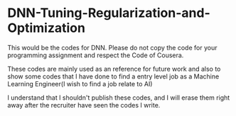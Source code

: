 # DNN-Tuning-Regularization-and-Optimization
This would be the codes for DNN. Please do not copy the code for your programming assignment and respect the Code of Cousera. 

These codes are mainly used as an reference for future work and also to show some codes that I have done to find a entry level job as a Machine Learning Engineer(I wish to find a job relate to AI)

I understand that I shouldn't publish these codes, and I will erase them right away after the recruiter have seen the codes I write.
